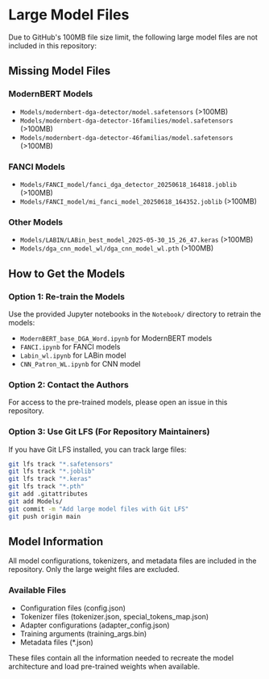 # Large Model Files

Due to GitHub's 100MB file size limit, the following large model files are not included in this repository:

## Missing Model Files

### ModernBERT Models
- `Models/modernbert-dga-detector/model.safetensors` (>100MB)
- `Models/modernbert-dga-detector-16families/model.safetensors` (>100MB)  
- `Models/modernbert-dga-detector-46familias/model.safetensors` (>100MB)

### FANCI Models
- `Models/FANCI_model/fanci_dga_detector_20250618_164818.joblib` (>100MB)
- `Models/FANCI_model/mi_fanci_model_20250618_164352.joblib` (>100MB)

### Other Models
- `Models/LABIN/LABin_best_model_2025-05-30_15_26_47.keras` (>100MB)
- `Models/dga_cnn_model_wl/dga_cnn_model_wl.pth` (>100MB)

## How to Get the Models

### Option 1: Re-train the Models
Use the provided Jupyter notebooks in the `Notebook/` directory to retrain the models:
- `ModernBERT_base_DGA_Word.ipynb` for ModernBERT models
- `FANCI.ipynb` for FANCI models
- `Labin_wl.ipynb` for LABin model
- `CNN_Patron_WL.ipynb` for CNN model

### Option 2: Contact the Authors
For access to the pre-trained models, please open an issue in this repository.

### Option 3: Use Git LFS (For Repository Maintainers)
If you have Git LFS installed, you can track large files:
```bash
git lfs track "*.safetensors"
git lfs track "*.joblib" 
git lfs track "*.keras"
git lfs track "*.pth"
git add .gitattributes
git add Models/
git commit -m "Add large model files with Git LFS"
git push origin main
```

## Model Information

All model configurations, tokenizers, and metadata files are included in the repository. Only the large weight files are excluded.

### Available Files
- Configuration files (config.json)
- Tokenizer files (tokenizer.json, special_tokens_map.json)
- Adapter configurations (adapter_config.json)  
- Training arguments (training_args.bin)
- Metadata files (*.json)

These files contain all the information needed to recreate the model architecture and load pre-trained weights when available.